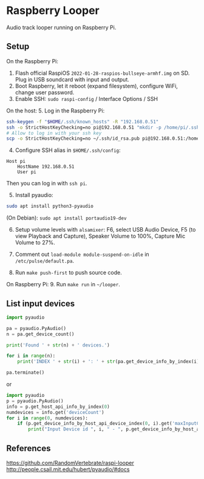 # Raspberry Looper
Audio track looper running on Raspberry Pi.

## Setup

On the Raspberry Pi:
1. Flash official RaspiOS `2022-01-28-raspios-bullseye-armhf.img` on SD.
   Plug in USB soundcard with input and output.
2. Boot Raspberry, let it reboot (expand filesystem), configure WiFi, change user password.
3. Enable SSH: `sudo raspi-config` / Interface Options / SSH

On the host:
5. Log in the Raspberry Pi:
```bash
ssh-keygen -f "$HOME/.ssh/known_hosts" -R "192.168.0.51"
ssh -o StrictHostKeyChecking=no pi@192.168.0.51 "mkdir -p /home/pi/.ssh"
# Allow to log in with your ssh key
scp -o StrictHostKeyChecking=no ~/.ssh/id_rsa.pub pi@192.168.0.51:/home/pi/.ssh/authorized_keys
```

4. Configure SSH alias in `$HOME/.ssh/config`:
```
Host pi
	HostName 192.168.0.51
	User pi
```
Then you can log in with `ssh pi`.

5. Install pyaudio:
```bash
sudo apt install python3-pyaudio
```
(On Debian): `sudo apt install portaudio19-dev`

6. Setup volume levels with `alsamixer`:
   F6, select USB Audio Device, F5 (to view Playback and Capture), 
   Speaker Volume to 100%, Capture Mic Volume to 27%.

7. Comment out `load-module module-suspend-on-idle` in `/etc/pulse/default.pa`.

8. Run `make push-first` to push source code.

On Raspberry Pi:
9. Run `make run` in `~/looper`.

## List input devices
```python
import pyaudio

pa = pyaudio.PyAudio()
n = pa.get_device_count()

print('Found ' + str(n) + ' devices.')

for i in range(n):
    print('INDEX ' + str(i) + ': ' + str(pa.get_device_info_by_index(i)['name']))

pa.terminate()
```

or

```python
import pyaudio
p = pyaudio.PyAudio()
info = p.get_host_api_info_by_index(0)
numdevices = info.get('deviceCount')
for i in range(0, numdevices):
    if (p.get_device_info_by_host_api_device_index(0, i).get('maxInputChannels')) > 0:
        print("Input Device id ", i, " - ", p.get_device_info_by_host_api_device_index(0, i).get('name'))
```


## References
https://github.com/RandomVertebrate/raspi-looper
http://people.csail.mit.edu/hubert/pyaudio/#docs
